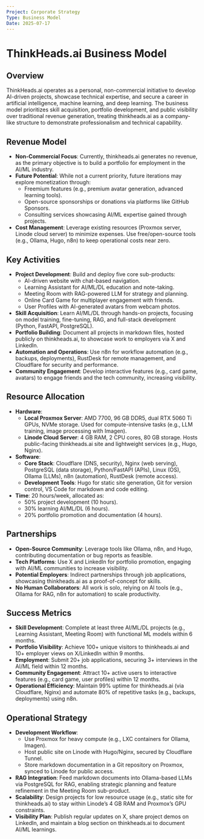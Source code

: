 ```yaml
---
Project: Corporate Strategy
Type: Business Model
Date: 2025-07-17
---
```


# ThinkHeads.ai Business Model

## Overview
ThinkHeads.ai operates as a personal, non-commercial initiative to develop AI-driven projects, showcase technical expertise, and secure a career in artificial intelligence, machine learning, and deep learning. The business model prioritizes skill acquisition, portfolio development, and public visibility over traditional revenue generation, treating thinkheads.ai as a company-like structure to demonstrate professionalism and technical capability.

## Revenue Model
- **Non-Commercial Focus**: Currently, thinkheads.ai generates no revenue, as the primary objective is to build a portfolio for employment in the AI/ML industry.
- **Future Potential**: While not a current priority, future iterations may explore monetization through:
  - Freemium features (e.g., premium avatar generation, advanced learning tools).
  - Open-source sponsorships or donations via platforms like GitHub Sponsors.
  - Consulting services showcasing AI/ML expertise gained through projects.
- **Cost Management**: Leverage existing resources (Proxmox server, Linode cloud server) to minimize expenses. Use free/open-source tools (e.g., Ollama, Hugo, n8n) to keep operational costs near zero.

## Key Activities
- **Project Development**: Build and deploy five core sub-products:
  - AI-driven website with chat-based navigation.
  - Learning Assistant for AI/ML/DL education and note-taking.
  - Meeting Room with RAG-powered LLM for strategy and planning.
  - Online Card Game for multiplayer engagement with friends.
  - User Profiles with AI-generated avatars from webcam photos.
- **Skill Acquisition**: Learn AI/ML/DL through hands-on projects, focusing on model training, fine-tuning, RAG, and full-stack development (Python, FastAPI, PostgreSQL).
- **Portfolio Building**: Document all projects in markdown files, hosted publicly on thinkheads.ai, to showcase work to employers via X and LinkedIn.
- **Automation and Operations**: Use n8n for workflow automation (e.g., backups, deployments), RustDesk for remote management, and Cloudflare for security and performance.
- **Community Engagement**: Develop interactive features (e.g., card game, avatars) to engage friends and the tech community, increasing visibility.

## Resource Allocation
- **Hardware**:
  - **Local Proxmox Server**: AMD 7700, 96 GB DDR5, dual RTX 5060 Ti GPUs, NVMe storage. Used for compute-intensive tasks (e.g., LLM training, image processing with Imagen).
  - **Linode Cloud Server**: 4 GB RAM, 2 CPU cores, 80 GB storage. Hosts public-facing thinkheads.ai site and lightweight services (e.g., Hugo, Nginx).
- **Software**:
  - **Core Stack**: Cloudflare (DNS, security), Nginx (web serving), PostgreSQL (data storage), Python/FastAPI (APIs), Linux (OS), Ollama (LLMs), n8n (automation), RustDesk (remote access).
  - **Development Tools**: Hugo for static site generation, Git for version control, VS Code for markdown and code editing.
- **Time**: 20 hours/week, allocated as:
  - 50% project development (10 hours).
  - 30% learning AI/ML/DL (6 hours).
  - 20% portfolio promotion and documentation (4 hours).

## Partnerships
- **Open-Source Community**: Leverage tools like Ollama, n8n, and Hugo, contributing documentation or bug reports as feasible.
- **Tech Platforms**: Use X and LinkedIn for portfolio promotion, engaging with AI/ML communities to increase visibility.
- **Potential Employers**: Indirect partnerships through job applications, showcasing thinkheads.ai as a proof-of-concept for skills.
- **No Human Collaborators**: All work is solo, relying on AI tools (e.g., Ollama for RAG, n8n for automation) to scale productivity.

## Success Metrics
- **Skill Development**: Complete at least three AI/ML/DL projects (e.g., Learning Assistant, Meeting Room) with functional ML models within 6 months.
- **Portfolio Visibility**: Achieve 100+ unique visitors to thinkheads.ai and 10+ employer views on X/LinkedIn within 9 months.
- **Employment**: Submit 20+ job applications, securing 3+ interviews in the AI/ML field within 12 months.
- **Community Engagement**: Attract 10+ active users to interactive features (e.g., card game, user profiles) within 12 months.
- **Operational Efficiency**: Maintain 99% uptime for thinkheads.ai (via Cloudflare, Nginx) and automate 80% of repetitive tasks (e.g., backups, deployments) using n8n.

## Operational Strategy
- **Development Workflow**:
  - Use Proxmox for heavy compute (e.g., LXC containers for Ollama, Imagen).
  - Host public site on Linode with Hugo/Nginx, secured by Cloudflare Tunnel.
  - Store markdown documentation in a Git repository on Proxmox, synced to Linode for public access.
- **RAG Integration**: Feed markdown documents into Ollama-based LLMs via PostgreSQL for RAG, enabling strategic planning and feature refinement in the Meeting Room sub-product.
- **Scalability**: Design projects for low resource usage (e.g., static site for thinkheads.ai) to stay within Linode’s 4 GB RAM and Proxmox’s GPU constraints.
- **Visibility Plan**: Publish regular updates on X, share project demos on LinkedIn, and maintain a blog section on thinkheads.ai to document AI/ML learnings.
